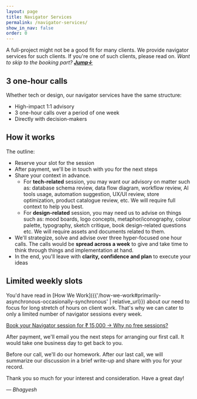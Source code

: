 ```yaml
---
layout: page
title: Navigator Services
permalink: /navigator-services/
show_in_nav: false
order: 0
---
```

A full-project might not be a good fit for many clients. We provide navigator services for such clients. If you're one of such clients, please read on. *Want to skip to the booking part? **[Jump↓](#limited-weekly-slots)***

## 3 one-hour calls
Whether tech or design, our navigator services have the same structure:
- High-impact 1:1 advisory
- 3 one-hour calls over a period of one week
- Directly with decision-makers

## How it works
The outline:
- Reserve your slot for the session
- After payment, we'll be in touch with you for the next steps
- Share your context in advance.
    - For **tech-related** session, you may want our advisory on matter such as: database schema review, data flow diagram, workflow review, AI tools usage, automation suggestion, UX/UI review, store optimization, product catalogue review, etc. We will require full context to help you best.
    - For **design-related** session, you may need us to advise on things such as: mood boards, logo concepts, metaphor/iconography, colour palette, typography, sketch critique, book design-related questions etc. We will require assets and documents related to them.
- We'll strategize, solve and advise over three hyper-focused one hour calls. The calls would be **spread across a week** to give and take time to think through things and implementation at hand.
- In the end, you'll leave with **clarity, confidence and plan** to execute your ideas

## Limited weekly slots
You'd have read in [How We Work]({{'/how-we-work#primarily-asynchronous-occasionally-synchronous' | relative_url}}) about our need to focus for long stretch of hours on client work. That's why we can cater to only a limited number of navigator sessions every week.

<div class="cta-container mt-2 mb-2">
            <a class="cta" href="https://rzp.io/rzp/sisyphus-navigator/">Book your Navigator session for ₹ 15,000&nbsp;→ 
            </a>
            <a class="cta-tagline" href="{{'/no-free-work/' | relative_url}}"> Why no free sessions?</a>
</div>


After payment, we'll email you the next steps for arranging our first call. It would take one business day to get back to you.

Before our call, we'll do our homework. After our last call, we will summarize our discussion in a brief write-up and share with you for your record.

Thank you so much for your interest and consideration. Have a great day! 
<p class="flex justify-end"><em>— Bhagyesh</em></p>

